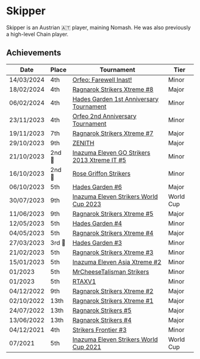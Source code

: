 # Skipper

Skipper is an Austrian :austria: player, maining Nomash.
He was also previously a high-level Chain player. 

## Achievements

|Date|Place|Tournament|Tier|
|-|-|-|-|
| 14/03/2024 | 4th |[Orfeo: Farewell Inast!](../../tournaments/orfeo/orfeofarewell.md) | Minor |
| 18/02/2024 | 4th |[Ragnarok Strikers Xtreme #8](../../tournaments/ragna/ragnax8.md) | Major |
| 06/02/2024 | 4th | [Hades Garden 1st Anniversary Tournament](../../tournaments/hg/hganni.md) | Minor |
| 23/11/2023 | 4th |[Orfeo 2nd Anniversary Tournament](../../tournaments/orfeo/orfeoanni.md) | Minor |
| 19/11/2023 | 7th | [Ragnarok Strikers Xtreme #7](../../tournaments/ragna/ragnax7.md) | Major |
| 29/10/2023 | 9th | [ZENITH](../../tournaments/misc/zenith1.md) | Major |
| 21/10/2023 |2nd :2nd_place_medal:| [Inazuma Eleven GO Strikers 2013 Xtreme IT #5](../../tournaments/italia/it5.md) | Minor |
| 16/10/2023 |2nd :2nd_place_medal: |[Rose Griffon Strikers](../../tournaments/misc/rosegriffon.md) | Minor |
| 06/10/2023 | 5th | [Hades Garden #6](../../tournaments/hg/hg6.md) | Major |
| 30/07/2023 | 9th | [Inazuma Eleven Strikers World Cup 2023](../../tournaments/worldcup23.md) | World Cup |
| 11/06/2023 | 9th | [Ragnarok Strikers Xtreme #5](../../tournaments/ragna/ragnax5.md) | Major |
| 12/05/2023 | 5th | [Hades Garden #4](../../tournaments/hg/hg4.md) | Minor |
| 04/05/2023 | 5th | [Ragnarok Strikers Xtreme #4](../../tournaments/ragna/ragnax4.md) | Major |
| 27/03/2023 |3rd :3rd_place_medal: | [Hades Garden #3](../../tournaments/hg/hg3.md) | Minor |
| 21/02/2023 | 5th | [Ragnarok Strikers Xtreme #3](../../tournaments/ragna/ragnax3.md) | Minor |
| 15/01/2023 | 5th | [Inazuma Eleven Asia Xtreme #2](../../tournaments/misc/asiax2.md) | Minor |
| 01/2023 | 5th | [MrCheeseTalisman Strikers](../../tournaments/misc/cheese1.md) | Minor |
| 01/2023 | 5th | [RTAXV1](../../tournaments/rtaxv/rtaxv1.md) | Minor |
| 04/12/2022 | 9th | [Ragnarok Strikers Xtreme #2](../../tournaments/ragna/ragnax2.md) | Major |
| 02/10/2022 | 13th | [Ragnarok Strikers Xtreme #1](../../tournaments/ragna/ragnax1.md) | Major |
| 24/07/2022 | 13th | [Ragnarok Strikers #5](../../tournaments/ragna/ragna5.md) | Major |
| 13/06/2022 | 13th | [Ragnarok Strikers #4](../../tournaments/ragna/ragna4.md) | Major |
| 04/12/2021 | 4th | [Strikers Frontier #3](../../tournaments/sf/sf3.md) | Minor |
| 07/2021 | 5th | [Inazuma Eleven Strikers World Cup 2021](../../tournaments/worldcup21.md) | World Cup |
